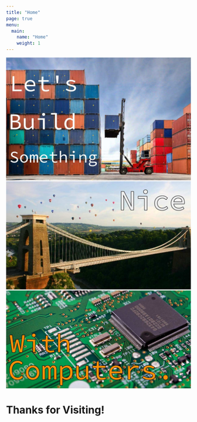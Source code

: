 ```yaml
---
title: "Home"
page: true
menu:
  main:
    name: "Home"
    weight: 1
---
```

![Exampll image](/assets/homepage-letsbuildsomething.jpg)
![Exampll image](/assets/homepage-nice-2.jpg)
![Exampll image](/assets/homepage-withcomputers.jpg)


# Thanks for Visiting!

